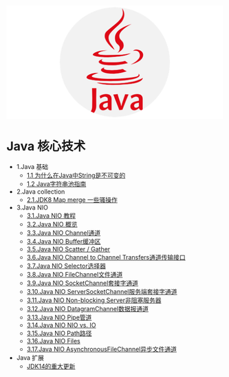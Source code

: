 ![javaLogo](../doc/javalogo.png)
# Java 核心技术

- 1.Java 基础
    - [1.1 为什么在Java中String是不可变的](base/String.md)
    - [1.2 Java字符串池指南](base/StringPool.md)
- 2.Java collection
    - [2.1.JDK8 Map merge 一些骚操作](collection/map/map_merge.md)
- 3.Java NIO
    - [3.1.Java NIO 教程](nio/JavaNIO教程.md)    
    - [3.2.Java NIO 概览](nio/JavaNIO概览.md)    
    - [3.3.Java NIO Channel通道](nio/Channel通道.md)    
    - [3.4.Java NIO Buffer缓冲区](nio/Buffer缓冲区.md)    
    - [3.5.Java NIO Scatter / Gather](nio/ScatterGather.md)    
    - [3.6.Java NIO Channel to Channel Transfers通道传输接口](nio/Transfers通道传输接口.md)    
    - [3.7.Java NIO Selector选择器](nio/Selector选择器.md)    
    - [3.8.Java NIO FileChannel文件通道](nio/FileChannel文件通道.md)    
    - [3.9.Java NIO SocketChannel套接字通道](nio/SocketChannel套接字通道.md)    
    - [3.10.Java NIO ServerSocketChannel服务端套接字通道](nio/ServerSocketChannel服务端套接字通道.md)    
    - [3.11.Java NIO Non-blocking Server非阻塞服务器](nio/Server非阻塞服务器.md)    
    - [3.12.Java NIO DatagramChannel数据报通道](nio/DatagramChannel数据报通道.md)    
    - [3.13.Java NIO Pipe管道](nio/Pipe管道.md)    
    - [3.14.Java NIO NIO vs. IO](nio/NIOvsIO.md)    
    - [3.15.Java NIO Path路径](nio/Path路径.md)    
    - [3.16.Java NIO Files](nio/Files.md)    
    - [3.17.Java NIO AsynchronousFileChannel异步文件通道](nio/AsynchronousFileChannel异步文件通道.md)    
- Java 扩展 
    - [JDK14的重大更新](https://blog.csdn.net/weixin_38937840/article/details/105054595)



